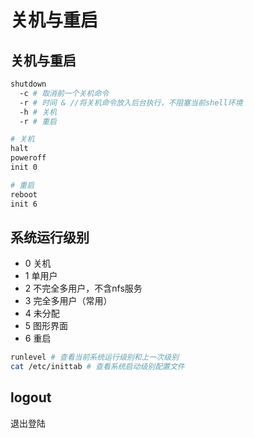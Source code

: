 # 关机与重启

## 关机与重启

```bash
shutdown
  -c # 取消前一个关机命令
  -r # 时间 & //将关机命令放入后台执行，不阻塞当前shell环境
  -h # 关机
  -r # 重启

# 关机
halt
poweroff
init 0

# 重启
reboot
init 6
```

## 系统运行级别

* 0	关机  
* 1	单用户  
* 2	不完全多用户，不含nfs服务  
* 3	完全多用户（常用）  
* 4	未分配  
* 5	图形界面  
* 6	重启

```bash
runlevel # 查看当前系统运行级别和上一次级别
cat /etc/inittab # 查看系统启动级别配置文件
```

## logout

退出登陆
	